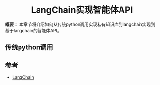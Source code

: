 <h1 align="center" id="prompt注入">LangChain实现智能体API</h1>

**概要：** 本章节将介绍如何从传统python调用实现私有知识库到langchain实现到基于langchain的智能体API。



## 传统python调用

## 参考

- [LangChain](https://panda-99.com/zh-cn/posts/langchain/)